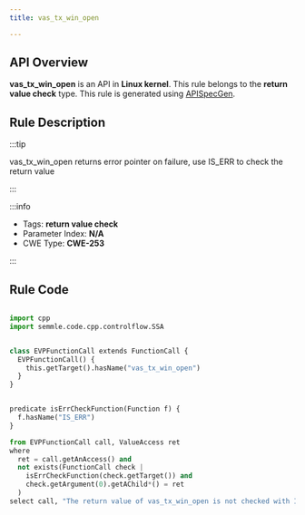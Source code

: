 ```yaml
---
title: vas_tx_win_open

---
```



## API Overview
**vas_tx_win_open** is an API in **Linux kernel**. This rule belongs to the **return value check** type. This rule is generated using [APISpecGen](../../tools/APISpecGen).
## Rule Description

:::tip

vas_tx_win_open returns error pointer on failure, use IS_ERR to check the return value

:::

:::info

- Tags: **return value check**
- Parameter Index: **N/A**
- CWE Type: **CWE-253**

:::

## Rule Code
```python

import cpp
import semmle.code.cpp.controlflow.SSA


class EVPFunctionCall extends FunctionCall {
  EVPFunctionCall() {
    this.getTarget().hasName("vas_tx_win_open")
  }
}


predicate isErrCheckFunction(Function f) {
  f.hasName("IS_ERR") 
}

from EVPFunctionCall call, ValueAccess ret
where
  ret = call.getAnAccess() and
  not exists(FunctionCall check |
    isErrCheckFunction(check.getTarget()) and
    check.getArgument(0).getAChild*() = ret
  )
select call, "The return value of vas_tx_win_open is not checked with IS_ERR."
    
```